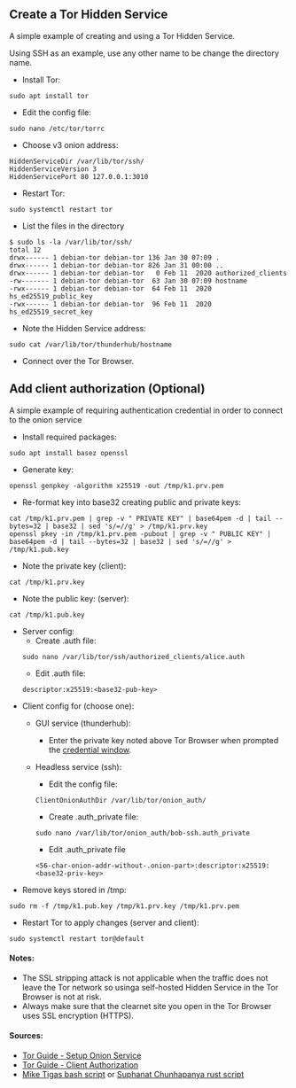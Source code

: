 ## Create a Tor Hidden Service
A simple example of creating and using a Tor Hidden Service.

Using SSH as an example, use any other name to be change the directory name.

* Install Tor:
```
sudo apt install tor
```
* Edit the config file:
```
sudo nano /etc/tor/torrc
```
* Choose v3 onion address:  
```
HiddenServiceDir /var/lib/tor/ssh/
HiddenServiceVersion 3
HiddenServicePort 80 127.0.0.1:3010
```
* Restart Tor:
```
sudo systemctl restart tor
```
* List the files in the directory
```
$ sudo ls -la /var/lib/tor/ssh/
total 12
drwx------ 1 debian-tor debian-tor 136 Jan 30 07:09 .
drwx------ 1 debian-tor debian-tor 826 Jan 31 00:00 ..
drwx------ 1 debian-tor debian-tor   0 Feb 11  2020 authorized_clients
-rw------- 1 debian-tor debian-tor  63 Jan 30 07:09 hostname
-rwx------ 1 debian-tor debian-tor  64 Feb 11  2020 hs_ed25519_public_key
-rwx------ 1 debian-tor debian-tor  96 Feb 11  2020 hs_ed25519_secret_key
```
* Note the Hidden Service address:
```
sudo cat /var/lib/tor/thunderhub/hostname
```
* Connect over the Tor Browser.

## Add client authorization (Optional)
A simple example of requiring authentication credential in order to connect to the onion service

* Install required packages:
```
sudo apt install basez openssl
```
* Generate key:
```
openssl genpkey -algorithm x25519 -out /tmp/k1.prv.pem
```
* Re-format key into base32 creating public and private keys:
```
cat /tmp/k1.prv.pem | grep -v " PRIVATE KEY" | base64pem -d | tail --bytes=32 | base32 | sed 's/=//g' > /tmp/k1.prv.key
openssl pkey -in /tmp/k1.prv.pem -pubout | grep -v " PUBLIC KEY" | base64pem -d | tail --bytes=32 | base32 | sed 's/=//g' > /tmp/k1.pub.key
```
* Note the private key (client):
```
cat /tmp/k1.prv.key
```
* Note the public key: (server):
```
cat /tmp/k1.pub.key
```
* Server config:
   * Create .auth file:
   ```
   sudo nano /var/lib/tor/ssh/authorized_clients/alice.auth
   ```
   * Edit .auth file:
   ```
   descriptor:x25519:<base32-pub-key>
   ```
* Client config for (choose one):
  * GUI service (thunderhub): 
    * Enter the private key noted above Tor Browser when prompted the [credential window](https://tb-manual.torproject.org/onion-services/).

  * Headless service (ssh):
    * Edit the config file:
    ```
    ClientOnionAuthDir /var/lib/tor/onion_auth/
    ```
    * Create .auth_private file:
    ```
    sudo nano /var/lib/tor/onion_auth/bob-ssh.auth_private
    ```
    * Edit .auth_private file
    ```
    <56-char-onion-addr-without-.onion-part>:descriptor:x25519:<base32-priv-key>
    ```
* Remove keys stored in /tmp:
```
sudo rm -f /tmp/k1.pub.key /tmp/k1.prv.key /tmp/k1.prv.pem
```
* Restart Tor to apply changes (server and client):
```
sudo systemctl restart tor@default
```

#### Notes:

* The SSL stripping attack is not applicable when the traffic does not leave the Tor network so usinga  self-hosted Hidden Service in the Tor Browser is not at risk. 
* Always make sure that the clearnet site you open in the Tor Browser uses SSL encryption (HTTPS).

#### Sources:

* [Tor Guide - Setup Onion Service](https://community.torproject.org/onion-services/setup/)
* [Tor Guide - Client Authorization](https://community.torproject.org/onion-services/advanced/client-auth/)
* [Mike Tigas bash script](https://gist.github.com/mtigas/9c2386adf65345be34045dace134140b) or [Suphanat Chunhapanya rust script](https://github.com/ppopth/torkeygen)

